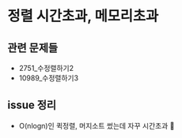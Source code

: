 # 정렬 시간초과, 메모리초과

## 관련 문제들

- 2751_수정렬하기2
- 10989_수정렬하기3

## issue 정리

- O(nlogn)인 퀵정렬, 머지소트  썼는데 자꾸 시간초과 🤔


